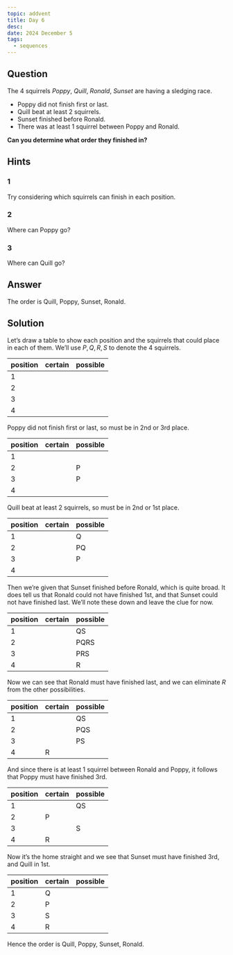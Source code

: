 ```yaml
---
topic: addvent
title: Day 6
desc: 
date: 2024 December 5
tags:
  - sequences
---
```



## Question

The 4 squirrels <em>Poppy</em>, <em>Quill</em>, <em>Ronald</em>, <em>Sunset</em> are having a sledging race.

 - Poppy did not finish first or last.
 - Quill beat at least 2 squirrels.
 - Sunset finished before Ronald.
 - There was at least 1 squirrel between Poppy and Ronald.

<strong>Can you determine what order they finished in?</strong>


## Hints

### 1
Try considering which squirrels can finish in each position.

### 2
Where can Poppy go?

### 3
Where can Quill go?


## Answer
The order is Quill, Poppy, Sunset, Ronald.


## Solution

Let’s draw a table to show each position and the squirrels that could place in each of them. We’ll use $P, Q, R, S$ to denote the 4 squirrels.

| position | certain | possible |
| :------- | :------ | :------- |
| 1 | | |
| 2 | | |
| 3 | | |
| 4 | | |

Poppy did not finish first or last, so must be in 2nd or 3rd place.

| position | certain | possible |
| :------- | :------ | :------- |
| 1 | | |
| 2 | | P |
| 3 | | P |
| 4 | | |

Quill beat at least 2 squirrels, so must be in 2nd or 1st place.

| position | certain | possible |
| :------- | :------ | :------- |
| 1 | | Q |
| 2 | | PQ |
| 3 | | P |
| 4 | | |

Then we’re given that Sunset finished before Ronald, which is quite broad. It does tell us that Ronald could not have finished 1st, and that Sunset could not have finished last. We’ll note these down and leave the clue for now.

| position | certain | possible |
| :------- | :------ | :------- |
| 1 | | QS |
| 2 | | PQRS |
| 3 | | PRS |
| 4 | | R |

Now we can see that Ronald must have finished last, and we can eliminate $R$ from the other possibilities.

| position | certain | possible |
| :------- | :------ | :------- |
| 1 | | QS |
| 2 | | PQS |
| 3 | | PS |
| 4 | R | |

And since there is at least 1 squirrel between Ronald and Poppy, it follows that Poppy must have finished 3rd.

| position | certain | possible |
| :------- | :------ | :------- |
| 1 | | QS |
| 2 | P | |
| 3 | | S |
| 4 | R | |

Now it’s the home straight and we see that Sunset must have finished 3rd, and Quill in 1st.

| position | certain | possible |
| :------- | :------ | :------- |
| 1 | Q | |
| 2 | P | |
| 3 | S | |
| 4 | R | |

Hence the order is Quill, Poppy, Sunset, Ronald.
